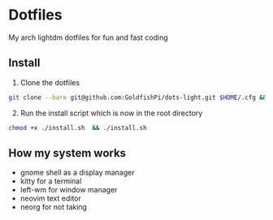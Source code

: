 # Dotfiles
My arch lightdm dotfiles for fun and fast coding 

## Install
1. Clone the dotfiles
```sh
git clone --bare git@github.com:GoldfishPi/dots-light.git $HOME/.cfg && /usr/bin/git --git-dir=$HOME/.cfg/ --work-tree=$HOME checkout
```

2. Run the install script which is now in the root directory

```sh
chmod +x ./install.sh  && ./install.sh
```

## How my system works
* gnome shell as a display manager
* kitty for a terminal
* left-wm for window manager
* neovim text editor
* neorg for not taking
